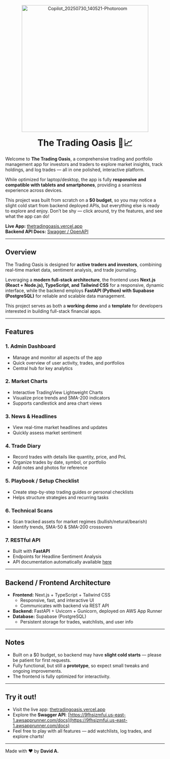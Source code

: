 
<p align="center">
  <img src="https://github.com/user-attachments/assets/8eeadb11-104a-4f4a-8e3c-9512adcd6148" width="400" height="400" alt="Copilot_20250730_140521-Photoroom" />
</p>

<p align="center">
  <strong style="font-size: 2em;">The Trading Oasis 🌊📈</strong>
</p>

Welcome to **The Trading Oasis**, a comprehensive trading and portfolio management app for investors and traders to explore market insights, track holdings, and log trades — all in one polished, interactive platform.  

While optimized for laptop/desktop, the app is fully **responsive and compatible with tablets and smartphones**, providing a seamless experience across devices.  

This project was built from scratch on a **$0 budget**, so you may notice a slight cold start from backend deployed APIs, but everything else is ready to explore and enjoy. Don’t be shy — click around, try the features, and see what the app can do!  

**Live App:** [thetradingoasis.vercel.app](https://thetradingoasis.vercel.app)  
**Backend API Docs:** [Swagger / OpenAPI](https://9fhsjzmfui.us-east-1.awsapprunner.com/docs)

---

## Overview

The Trading Oasis is designed for **active traders and investors**, combining real-time market data, sentiment analysis, and trade journaling.  

Leveraging a **modern full-stack architecture**, the frontend uses **Next.js (React + Node.js), TypeScript, and Tailwind CSS** for a responsive, dynamic interface, while the backend employs **FastAPI (Python) with Supabase (PostgreSQL)** for reliable and scalable data management.  

This project serves as both a **working demo** and a **template** for developers interested in building full-stack financial apps.

---

## Features

### 1. **Admin Dashboard**
- Manage and monitor all aspects of the app  
- Quick overview of user activity, trades, and portfolios  
- Central hub for key analytics

### 2. **Market Charts**
- Interactive TradingView Lightweight Charts  
- Visualize price trends and SMA-200 indicators  
- Supports candlestick and area chart views

### 3. **News & Headlines**
- View real-time market headlines and updates  
- Quickly assess market sentiment

### 4. **Trade Diary**
- Record trades with details like quantity, price, and PnL  
- Organize trades by date, symbol, or portfolio  
- Add notes and photos for reference  

### 5. **Playbook / Setup Checklist**
- Create step-by-step trading guides or personal checklists  
- Helps structure strategies and recurring tasks

### 6. **Technical Scans**
- Scan tracked assets for market regimes (bullish/netural/bearish)
- Identify trends, SMA-50 & SMA-200 crossovers

### 7. **RESTful API**
- Built with **FastAPI**  
- Endpoints for Headline Sentiment Analysis
- API documentation automatically available [here](https://9fhsjzmfui.us-east-1.awsapprunner.com/docs)

---

## Backend / Frontend Architecture

- **Frontend:** Next.js + TypeScript + Tailwind CSS  
  - Responsive, fast, and interactive UI  
  - Communicates with backend via REST API  
- **Backend:** FastAPI + Uvicorn + Gunicorn, deployed on AWS App Runner  
- **Database:** Supabase (PostgreSQL)  
  - Persistent storage for trades, watchlists, and user info  

---

## Notes
- Built on a $0 budget, so backend may have **slight cold starts** — please be patient for first requests.  
- Fully functional, but still a **prototype**, so expect small tweaks and ongoing improvements.  
- The frontend is fully optimized for interactivity.

---

## Try it out!

- Visit the live app: [thetradingoasis.vercel.app](https://thetradingoasis.vercel.app)  
- Explore the **Swagger API**: [https://9fhsjzmfui.us-east-1.awsapprunner.com/docs](https://9fhsjzmfui.us-east-1.awsapprunner.com/docs)  
- Feel free to play with all features — add watchlists, log trades, and explore charts!  

---

Made with ❤️ by **David A.**

